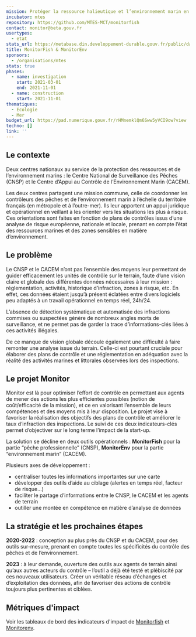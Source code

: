 ```yaml
---
mission: Protéger la ressource halieutique et l’environnement marin en outillant les acteurs du contrôle en mer
incubator: mtes
repository: https://github.com/MTES-MCT/monitorfish
contact: monitor@beta.gouv.fr
usertypes:
  - etat
stats_url: https://metabase.din.developpement-durable.gouv.fr/public/dashboard/0d5bc6b0-068c-42ec-876e-08f0e4573468
title: MonitorFish & MonitorEnv
sponsors:
  - /organisations/mtes
stats: true
phases:
  - name: investigation
    start: 2021-03-01
    end: 2021-11-01
  - name: construction
    start: 2021-11-01
thematiques:
  - Écologie
  - Mer
budget_url: https://pad.numerique.gouv.fr/rHMnemklQm6Sww5yVCI9ow?view
techno: []
link: ''
---
```

## Le contexte

Deux centres nationaux au service de la protection des ressources et de l’environnement marins : le Centre National de Surveillance des Pêches (CNSP) et le Centre d’Appui au Contrôle de l’Environnement Marin (CACEM).

Les deux centres partagent une mission commune, celle de coordonner les contrôleurs des pêches et de l’environnement marin à l’échelle du territoire français (en métropole et à l’outre-mer). Ils leur apportent un appui juridique et opérationnel en veillant à les orienter vers les situations les plus à risque. 
Ces orientations sont faites en fonction de plans de contrôles issus d’une analyse de risque européenne, nationale et locale, prenant en compte l’état des ressources marines et des zones sensibles en matière d’environnement.

## Le problème

Le CNSP et le CACEM n’ont pas l’ensemble des moyens leur permettant de guider efficacement les unités de contrôle sur le terrain, faute d’une vision claire et globale des différentes données nécessaires à leur mission : réglementation, activités, historique d’infraction, zones à risque, etc. En effet, ces données étaient jusqu’à présent éclatées entre divers logiciels peu adaptés à un travail opérationnel en temps réel, 24h/24. 

L’absence de détection systématique et automatisée des infractions commises ou suspectées génère de nombreux angles morts de surveillance, et ne permet pas de garder la trace d’informations-clés liées à ces activités illégales.  

De ce manque de vision globale découle également une difficulté à faire remonter une analyse issue du terrain. Celle-ci est pourtant cruciale pour élaborer des plans de contrôle et une réglementation en adéquation avec la réalité des activités marines et littorales observées lors des inspections.  

## Le projet Monitor

Monitor est là pour optimiser l’effort de contrôle en permettant aux agents de mener des actions les plus efficientes possibles (notion de coût/efficacité de la mission), et ce en valorisant l’ensemble de leurs compétences et des moyens mis à leur disposition.
Le projet vise à favoriser la réalisation des objectifs des plans de contrôle et améliorer le taux d’infraction des inspections. Le suivi de ces deux indicateurs-clés permet d’objectiver sur le long terme l’impact de la start-up.

La solution se décline en deux outils opérationnels : **MonitorFish** pour la partie “pêche professionnelle” (CNSP), **MonitorEnv** pour la partie “environnement marin” (CACEM).

Plusieurs axes de développement :

* centraliser toutes les informations importantes sur une carte
* développer des outils d’aide au ciblage (alertes en temps réel, facteur de risque…)
* faciliter le partage d’informations entre le CNSP, le CACEM et les agents de terrain
* outiller une montée en compétence en matière d’analyse de données

## La stratégie et les prochaines étapes

**2020-2022** : conception au plus près du CNSP et du CACEM, pour des outils sur-mesure, prenant en compte toutes les spécificités du contrôle des pêches et de l’environnement.

**2023** : à leur demande, ouverture des outils aux agents de terrain ainsi qu’aux autres acteurs du contrôle – l’outil a déjà été testé et plébiscité par ces nouveaux utilisateurs. Créer un véritable réseau d’échanges et d’exploitation des données, afin de favoriser des actions de contrôle toujours plus pertinentes et ciblées. 



## Métriques d'impact

Voir les tableaux de bord des indicateurs d'impact de [Monitorfish](https://metabase.din.developpement-durable.gouv.fr/public/dashboard/0d5bc6b0-068c-42ec-876e-08f0e4573468) et [Monitorenv](https://metabase.din.developpement-durable.gouv.fr/public/dashboard/d8d65fbb-1f10-42c8-89f7-f5c6d6a6aca5).